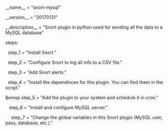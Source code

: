<p>__name__ = "snort-mysql"</p>
<p>__version__ = "20170131"</p>
<p>__description__ = "Snort plugin in python used for sending all the data to a MySQL database"</p>
<p>steps:</p>
<p>&nbsp; step_1 = "Install Snort."</p>
<p>&nbsp; step_2 = "Configure Snort to log all info to a CSV file."</p>
<p>&nbsp; step_3 = "Add Snort alerts."</p>
<p>&nbsp step_4 = "Install the dependinces for this plugin. You can find them in the script."</p>
<p>&emsp step_5 = "Add the plugin to your system and schedule it in cron."</p>
<p>&ensp; step_6 = "Install and configure MySQL server."</p>
<p>&emsp; step_7 = "Change the global variables in this Snort plugin (MySQL user, pass, database, etc.)."</p>

